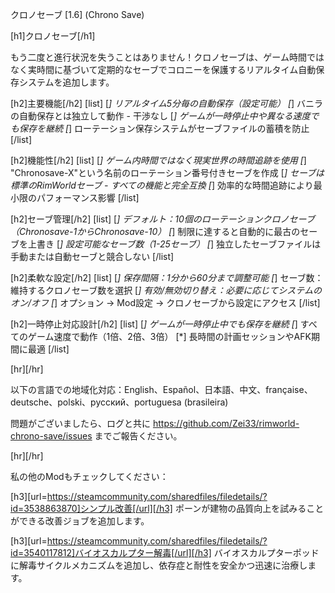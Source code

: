 クロノセーブ [1.6] (Chrono Save)

[h1]クロノセーブ[/h1]

もう二度と進行状況を失うことはありません！クロノセーブは、ゲーム時間ではなく実時間に基づいて定期的なセーブでコロニーを保護するリアルタイム自動保存システムを追加します。

[h2]主要機能[/h2]
[list]
[*] リアルタイム5分毎の自動保存（設定可能）
[*] バニラの自動保存とは独立して動作 - 干渉なし
[*] ゲームが一時停止中や異なる速度でも保存を継続
[*] ローテーション保存システムがセーブファイルの蓄積を防止
[/list]

[h2]機能性[/h2]
[list]
[*] ゲーム内時間ではなく現実世界の時間追跡を使用
[*] "Chronosave-X"という名前のローテーション番号付きセーブを作成
[*] セーブは標準のRimWorldセーブ - すべての機能と完全互換
[*] 効率的な時間追跡により最小限のパフォーマンス影響
[/list]

[h2]セーブ管理[/h2]
[list]
[*] デフォルト：10個のローテーションクロノセーブ（Chronosave-1からChronosave-10）
[*] 制限に達すると自動的に最古のセーブを上書き
[*] 設定可能なセーブ数（1-25セーブ）
[*] 独立したセーブファイルは手動または自動セーブと競合しない
[/list]

[h2]柔軟な設定[/h2]
[list]
[*] 保存間隔：1分から60分まで調整可能
[*] セーブ数：維持するクロノセーブ数を選択
[*] 有効/無効切り替え：必要に応じてシステムのオン/オフ
[*] オプション → Mod設定 → クロノセーブから設定にアクセス
[/list]

[h2]一時停止対応設計[/h2]
[list]
[*] ゲームが一時停止中でも保存を継続
[*] すべてのゲーム速度で動作（1倍、2倍、3倍）
[*] 長時間の計画セッションやAFK期間に最適
[/list]

[hr][/hr] 

以下の言語での地域化対応：English、Español、日本語、中文、française、deutsche、polski、русский、portuguesa (brasileira)

問題がございましたら、ログと共に https://github.com/Zei33/rimworld-chrono-save/issues までご報告ください。

[hr][/hr] 

私の他のModもチェックしてください：

[h3][url=https://steamcommunity.com/sharedfiles/filedetails/?id=3538863870]シンプル改善[/url][/h3]
ポーンが建物の品質向上を試みることができる改善ジョブを追加します。

[h3][url=https://steamcommunity.com/sharedfiles/filedetails/?id=3540117812]バイオスカルプター解毒[/url][/h3]
バイオスカルプターポッドに解毒サイクルメカニズムを追加し、依存症と耐性を安全かつ迅速に治療します。